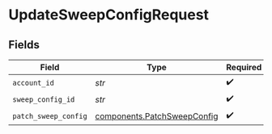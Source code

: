 # UpdateSweepConfigRequest


## Fields

| Field                                                                      | Type                                                                       | Required                                                                   | Description                                                                |
| -------------------------------------------------------------------------- | -------------------------------------------------------------------------- | -------------------------------------------------------------------------- | -------------------------------------------------------------------------- |
| `account_id`                                                               | *str*                                                                      | :heavy_check_mark:                                                         | N/A                                                                        |
| `sweep_config_id`                                                          | *str*                                                                      | :heavy_check_mark:                                                         | N/A                                                                        |
| `patch_sweep_config`                                                       | [components.PatchSweepConfig](../../models/components/patchsweepconfig.md) | :heavy_check_mark:                                                         | N/A                                                                        |